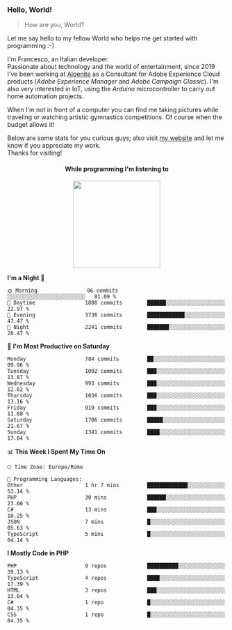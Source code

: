 ### Hello, World!

> How are you, World?

Let me say hello to my fellow World who helps me get started with programming :-)

I'm Francesco, an Italian developer.  
Passionate about technology and the world of entertainment, since 2019 I've been working at [Alpenite](https://www.alpenite.com) as a Consultant for Adobe Experience Cloud products (*Adobe Experience Manager* and *Adobe Campaign Classic*). I'm also very interested in IoT, using the *Arduino* microcontroller to carry out home automation projects.

When I'm not in front of a computer you can find me taking pictures while traveling or watching artistic gymnastics competitions. Of course when the budget allows it!

Below are some stats for you curious guys; also visit [my website](https://www.francescorega.eu) and let me know if you appreciate my work.  
Thanks for visiting!

<div align="center">
  <h4>While programming I'm listening to</h4>
  <a href="https://apps.francescorega.eu/now-playing/11147232609" target="_blank"><img src="https://apps.francescorega.eu/now-playing/11147232609" width="200"></a>
</div>

<!--START_SECTION:waka-->
**I'm a Night 🦉** 

```text
🌞 Morning                86 commits          ░░░░░░░░░░░░░░░░░░░░░░░░░   01.09 % 
🌆 Daytime                1808 commits        ██████░░░░░░░░░░░░░░░░░░░   22.97 % 
🌃 Evening                3736 commits        ████████████░░░░░░░░░░░░░   47.47 % 
🌙 Night                  2241 commits        ███████░░░░░░░░░░░░░░░░░░   28.47 % 
```
📅 **I'm Most Productive on Saturday** 

```text
Monday                   784 commits         ██░░░░░░░░░░░░░░░░░░░░░░░   09.96 % 
Tuesday                  1092 commits        ███░░░░░░░░░░░░░░░░░░░░░░   13.87 % 
Wednesday                993 commits         ███░░░░░░░░░░░░░░░░░░░░░░   12.62 % 
Thursday                 1036 commits        ███░░░░░░░░░░░░░░░░░░░░░░   13.16 % 
Friday                   919 commits         ███░░░░░░░░░░░░░░░░░░░░░░   11.68 % 
Saturday                 1706 commits        █████░░░░░░░░░░░░░░░░░░░░   21.67 % 
Sunday                   1341 commits        ████░░░░░░░░░░░░░░░░░░░░░   17.04 % 
```


📊 **This Week I Spent My Time On** 

```text
🕑︎ Time Zone: Europe/Rome

💬 Programming Languages: 
Other                    1 hr 7 mins         █████████████░░░░░░░░░░░░   53.14 % 
PHP                      30 mins             ██████░░░░░░░░░░░░░░░░░░░   23.66 % 
C#                       13 mins             ███░░░░░░░░░░░░░░░░░░░░░░   10.25 % 
JSON                     7 mins              █░░░░░░░░░░░░░░░░░░░░░░░░   05.63 % 
TypeScript               5 mins              █░░░░░░░░░░░░░░░░░░░░░░░░   04.14 % 
```

**I Mostly Code in PHP** 

```text
PHP                      9 repos             ██████████░░░░░░░░░░░░░░░   39.13 % 
TypeScript               4 repos             ████░░░░░░░░░░░░░░░░░░░░░   17.39 % 
HTML                     3 repos             ███░░░░░░░░░░░░░░░░░░░░░░   13.04 % 
C#                       1 repo              █░░░░░░░░░░░░░░░░░░░░░░░░   04.35 % 
CSS                      1 repo              █░░░░░░░░░░░░░░░░░░░░░░░░   04.35 % 
```




<!--END_SECTION:waka-->
